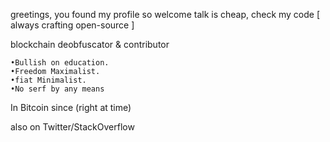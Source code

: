  greetings, you found my profile so welcome
  talk is cheap, check my code
 [ always crafting open-source ]



blockchain deobfuscator & contributor                      

    •Bullish on education.
    •Freedom Maximalist.
    •fiat Minimalist.
    •No serf by any means

  In Bitcoin since 
              (right at time)

  also on Twitter/StackOverflow
